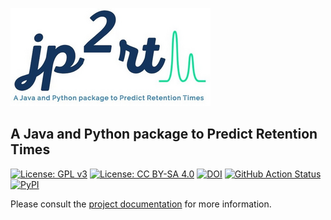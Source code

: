 ![Logo](docs/logo.png)

## A Java and Python package to Predict Retention Times

[![License: GPL v3](https://img.shields.io/badge/License-GPL%20v3-blue.svg)](http://www.gnu.org/licenses/gpl-3.0)
[![License: CC BY-SA 4.0](https://img.shields.io/badge/License-CC%20BY--SA%204.0-blue.svg)](http://creativecommons.org/licenses/by-sa/4.0/)
[![DOI](https://zenodo.org/badge/DOI/10.5281/zenodo.10846234.svg)](https://doi.org/10.5281/zenodo.10846234)
[![GitHub Action Status](https://github.com/mapio/jp2rt/actions/workflows/build-release-publish.yml/badge.svg)](https://github.com/mapio/jp2rt/actions/workflows/build-release-publish.yml) 
[![PyPI](https://img.shields.io/pypi/v/liblet.svg?color=brightgreen&logo=python&logoColor=white)](https://pypi.org/project/jp2rt/)

Please consult the [project documentation](https://mapio.github.io/jp2rt/) for more information.
